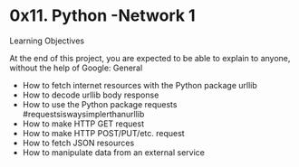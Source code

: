 # 0x11. Python -Network 1
Learning Objectives

At the end of this project, you are expected to be able to explain to anyone, without the help of Google:
General
* How to fetch internet resources with the Python package urllib
* How to decode urllib body response
* How to use the Python package requests #requestsiswaysimplerthanurllib
* How to make HTTP GET request
* How to make HTTP POST/PUT/etc. request
* How to fetch JSON resources
* How to manipulate data from an external service

